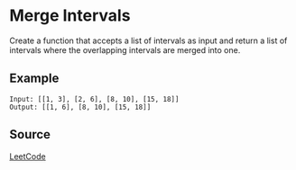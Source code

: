 # Merge Intervals

Create a function that accepts a list of intervals as input and return a list of intervals where the overlapping intervals are merged into one.

## Example

```
Input: [[1, 3], [2, 6], [8, 10], [15, 18]]
Output: [[1, 6], [8, 10], [15, 18]]
```

## Source

[LeetCode](https://leetcode.com/problems/merge-intervals/)